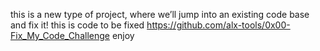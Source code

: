 this is a new type of project, where we’ll jump into an existing code base and fix it!
this is code to be fixed
https://github.com/alx-tools/0x00-Fix_My_Code_Challenge
enjoy
